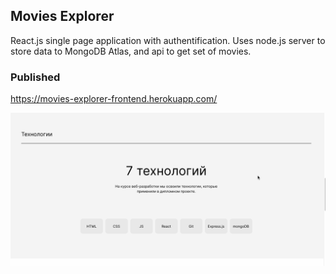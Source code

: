 ## Movies Explorer
React.js single page application with authentification.
Uses node.js server to store data to MongoDB Atlas, and api to get set of movies.

### Published
https://movies-explorer-frontend.herokuapp.com/

<img align="left" width="600px" src="https://github.com/katekostina/movies-explorer-frontend/blob/main/movies.gif"> <br />
